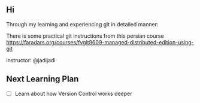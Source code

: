 Hi
--------------------------------
Through my learning and experiencing git in detailed  manner:

There is some practical git instructions from this persian course
https://faradars.org/courses/fvgit9609-managed-distributed-edition-using-git

instructor: @jadijadi

Next Learning Plan
--------------------------------
- [ ] Learn about how Version Control works deeper
